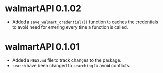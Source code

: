# walmartAPI 0.1.02

* Added a `save_walmart_credentials()` function to caches the credentials to avoid need for entering every time a function is called.


# walmartAPI 0.1.01

* Added a `NEWS.md` file to track changes to the package.
* `search` have been changed to `searching` to avoid conflicts.
